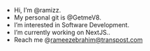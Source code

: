 - Hi, I’m @ramizz.
- My personal git is @GetmeV8.
- I’m interested in Software Development.
- I’m currently working on NextJS..
- Reach me @rameezebrahim@transpost.com

<!---
raamizz/raamizz is a ✨ special ✨ repository because its `README.md` (this file) appears on your GitHub profile.
You can click the Preview link to take a look at your changes.
--->
